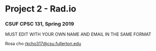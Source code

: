 # Project 2 - Rad.io
### CSUF CPSC 131, Spring 2019

MUST EDIT WITH YOUR OWN NAME AND EMAIL IN THE SAME FORMAT

Rosa cho rkcho317@csu.fullerton.edu
